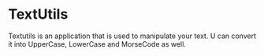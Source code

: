 # TextUtils 
 Textutils is an application that is used to manipulate your text. U can convert it into UpperCase, LowerCase and MorseCode as well.
